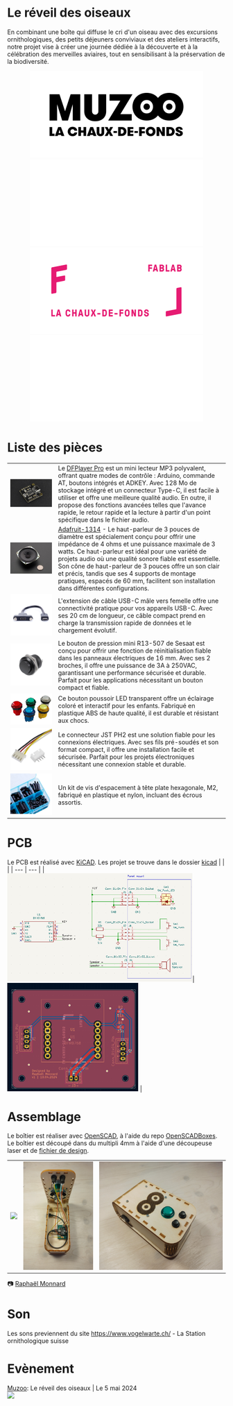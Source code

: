 # Le réveil des oiseaux
En combinant une boîte qui diffuse le cri d'un oiseau avec des excursions ornithologiques, des petits déjeuners conviviaux et des ateliers interactifs, notre projet vise à créer une journée dédiée à la découverte et à la célébration des merveilles aviaires, tout en sensibilisant à la préservation de la biodiversité.

<div align="center">
<img src="./images/muzoo_light.png#gh-light-mode-only" alt="Muzoo"/>
<img src="./images/muzoo_dark.png#gh-dark-mode-only" alt="Muzoo"/>
<img src="./images/fl_light.png#gh-light-mode-only" alt="Muzoo">
<img src="./images/fl_dark.png#gh-dark-mode-only" alt="Muzoo">
</div>

# Liste des pièces
| | |
| ----------- | ----------- |
|![DFPlayer](./images/DFPlayer.jpg)|Le [DFPlayer Pro](https://wiki.dfrobot.com/DFPlayer_PRO_SKU_DFR0768) est un mini lecteur MP3 polyvalent, offrant quatre modes de contrôle : Arduino, commande AT, boutons intégrés et ADKEY. Avec 128 Mo de stockage intégré et un connecteur Type-C, il est facile à utiliser et offre une meilleure qualité audio. En outre, il propose des fonctions avancées telles que l'avance rapide, le retour rapide et la lecture à partir d'un point spécifique dans le fichier audio.
|![HP](./images/1314.jpg)| [Adafruit-1314](https://www.adafruit.com/product/1314) - Le haut-parleur de 3 pouces de diamètre est spécialement conçu pour offrir une impédance de 4 ohms et une puissance maximale de 3 watts. Ce haut-parleur est idéal pour une variété de projets audio où une qualité sonore fiable est essentielle. Son cône de haut-parleur de 3 pouces offre un son clair et précis, tandis que ses 4 supports de montage pratiques, espacés de 60 mm, facilitent son installation dans différentes configurations.
|![Interface-USB](./images/usb.jpg)|L'extension de câble USB-C mâle vers femelle offre une connectivité pratique pour vos appareils USB-C. Avec ses 20 cm de longueur, ce câble compact prend en charge la transmission rapide de données et le chargement évolutif.
|![Bouton-arcade](./images/R13-507.jpg)|Le bouton de pression mini R13-507 de Sesaat est conçu pour offrir une fonction de réinitialisation fiable dans les panneaux électriques de 16 mm. Avec ses 2 broches, il offre une puissance de 3A à 250VAC, garantissant une performance sécurisée et durable. Parfait pour les applications nécessitant un bouton compact et fiable.
|![bouton_led](./images/bouton_led.jpg)|Ce bouton poussoir LED transparent offre un éclairage coloré et interactif pour les enfants. Fabriqué en plastique ABS de haute qualité, il est durable et résistant aux chocs.
|![jst](./images/jst.jpg)|Le connecteur JST PH2 est une solution fiable pour les connexions électriques. Avec ses fils pré-soudés et son format compact, il offre une installation facile et sécurisée. Parfait pour les projets électroniques nécessitant une connexion stable et durable.
|![spacers](./images/spacers.png)| Un kit de vis d'espacement à tête plate hexagonale, M2, fabriqué en plastique et nylon, incluant des écrous assortis.

# PCB
Le PCB est réalisé avec [KiCAD](https://www.kicad.org/). Les projet se trouve dans le dossier [kicad](./kicad)
| | |
| --- | --- |
| <img src="./images/schema.png" height="250">| <img src="./images/footprint.png" height="250"> |

# Assemblage
Le boîtier est réaliser avec [OpenSCAD](https://openscad.org/), à l'aide du repo [OpenSCADBoxes](https://github.com/daci6920/OpenSCADBoxes/tree/master). Le boîtier est découpé dans du multipli 4mm à l'aide d'une découpeuse laser et de [fichier de design](./enclosure/box.svg).

| | | | 
| --- | --- | --- |
| <img src="./images/assembly1.jpg" height="250">| <img src="./images/assembly2.jpg" height="250">  | <img src="./images/assembly3.jpg" height="250">|

:camera: [Raphaël Monnard](https://github.com/raphaelmonnard/)

# Son
Les sons previennent du site https://www.vogelwarte.ch/ - La Station ornithologique suisse

# Evènement
[Muzoo](https://muzoo.ch/evenement/reveil-oiseaux-2024/): Le réveil des oiseaux | Le 5 mai 2024  
<img src="https://muzoo.ch/wp-content/uploads/2024/03/RdO_2024-1448x2048-1.jpg " width="300">